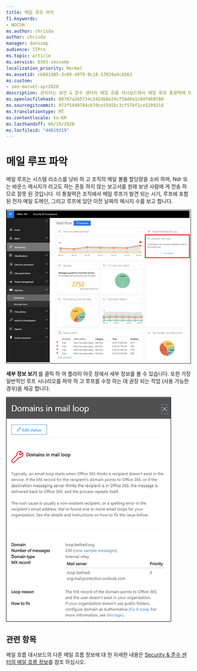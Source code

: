 ```yaml
---
title: 메일 루프 파악
f1.keywords:
- NOCSH
ms.author: chrisda
author: chrisda
manager: dansimp
audience: ITPro
ms.topic: article
ms.service: O365-seccomp
localization_priority: Normal
ms.assetid: cb801985-3c89-4979-9c18-17829a4cb563
ms.custom:
- seo-marvel-apr2020
description: 관리자는 보안 & 준수 센터의 메일 흐름 대시보드에서 메일 루프 통찰력에 대해 알아볼 수 있습니다.
ms.openlocfilehash: 80767a265734c542db8e24cf58d0a1c0df469780
ms.sourcegitcommit: 973f5449784cb70ce5545bc3cf57bf1ce5209218
ms.translationtype: MT
ms.contentlocale: ko-KR
ms.lasthandoff: 06/19/2020
ms.locfileid: "44819319"
---
```

# <a name="mail-loop-insight"></a>메일 루프 파악

메일 루프는 시스템 리소스를 낭비 하 고 조직의 메일 볼륨 할당량을 소비 하며, Ndr 또는 바운스 메시지가 라고도 하는 혼동 하지 않는 보고서를 원래 보낸 사람에 게 전송 하므로 잘못 된 것입니다. 이 통찰력은 조직에서 메일 루프가 발견 되는 시기, 루프에 포함 된 전자 메일 도메인, 그리고 루프에 있던 이전 날짜의 메시지 수를 보고 합니다.

![보안 & 준수 센터의 메일 흐름 대시보드에서 메일 루프 통찰력](../../media/c3f707cb-4c89-4e88-989c-81ce1d1d6b99.png)

**세부 정보 보기** 를 클릭 하 여 플라이 아웃 창에서 세부 정보를 볼 수 있습니다. 또한 가장 일반적인 루프 시나리오를 파악 하 고 루프를 수정 하는 데 권장 되는 작업 (사용 가능한 경우)을 제공 합니다.

![메일 흐름 대시보드에서 잘못 된 루프 통찰력에서 세부 정보 보기를 클릭 한 후 플라이 아웃 창](../../media/f7e21300-c62f-41ec-853f-4a2775cd8aa7.png)

## <a name="related-topics"></a>관련 항목

메일 흐름 대시보드의 다른 메일 흐름 정보에 대 한 자세한 내용은 [Security & 준수 센터의 메일 흐름 정보](mail-flow-insights-v2.md)를 참조 하십시오.
